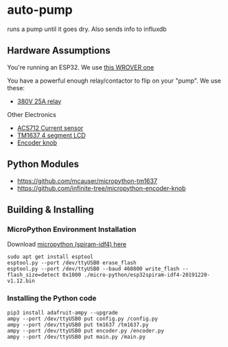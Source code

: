 # auto-pump
runs a pump until it goes dry. Also sends info to influxdb


## Hardware Assumptions

You're running an ESP32. We use [this WROVER one](https://www.aliexpress.com/item/4000064597840.html?spm=a2g0s.9042311.0.0.70504c4dpiaF4W)

You have a powerful enough relay/contactor to flip on your "pump". We use these:
  -  [380V 25A relay](https://www.amazon.com/gp/product/B074FT4VXB)

Other Electronics
  - [ACS712 Current sensor](https://www.amazon.com/HiLetgo-ACS712-Current-Sensor-Module/dp/B07SPRL8DL)
  - [TM1637 4 segment LCD](https://www.amazon.com/gp/product/B01DKISMXK)
  - [Encoder knob](https://www.amazon.com/gp/product/B07DM2YMT4)



## Python Modules
  - https://github.com/mcauser/micropython-tm1637
  - https://github.com/infinite-tree/micropython-encoder-knob


## Building & Installing


### MicroPython Environment Installation

Download [micropython (spiram-idf4) here](https://micropython.org/download/esp32/)

```
sudo apt get install esptool
esptool.py --port /dev/ttyUSB0 erase_flash
esptool.py --port /dev/ttyUSB0 --baud 460800 write_flash --flash_size=detect 0x1000 ./micro-python/esp32spiram-idf4-20191220-v1.12.bin
```


### Installing the Python code

```
pip3 install adafruit-ampy --upgrade
ampy --port /dev/ttyUSB0 put config.py /config.py
ampy --port /dev/ttyUSB0 put tm1637 /tm1637.py
ampy --port /dev/ttyUSB0 put encoder.py /encoder.py
ampy --port /dev/ttyUSB0 put main.py /main.py

